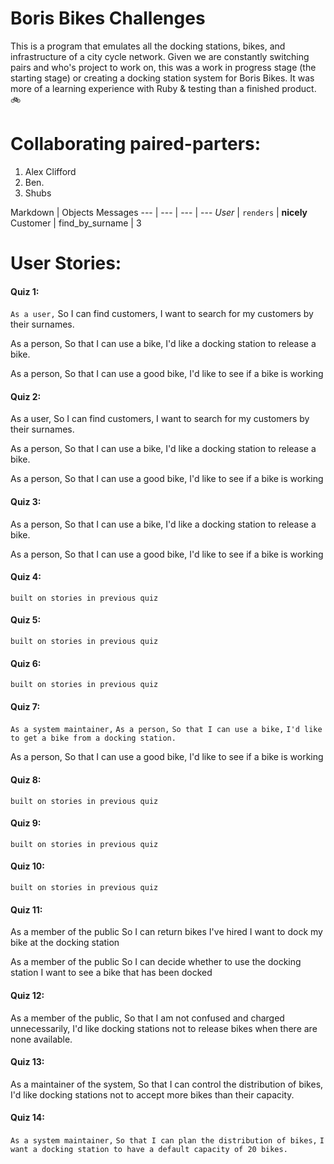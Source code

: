 # Boris Bikes Challenges

This is a program that emulates all the docking stations, bikes, and infrastructure of a city cycle network. Given we are constantly switching pairs and who's project to work on, this was a work in progress stage (the starting stage) or creating a docking station system for Boris Bikes. It was more of a learning experience with Ruby & testing than a finished product. 🚲

Collaborating paired-parters:
============================
1. Alex Clifford
2. Ben.
3. Shubs

Markdown | Objects	Messages
--- | --- | --- | ---
*User* | `renders` | **nicely**
Customer | find_by_surname | 3

	
	

User Stories:
============
 #### Quiz 1:
 ```As a user,```
So I can find customers,
I want to search for my customers by their surnames.

As a person,
So that I can use a bike,
I'd like a docking station to release a bike.

As a person,
So that I can use a good bike,
I'd like to see if a bike is working
 
 #### Quiz 2:
 As a user,
So I can find customers,
I want to search for my customers by their surnames.

As a person,
So that I can use a bike,
I'd like a docking station to release a bike.

As a person,
So that I can use a good bike,
I'd like to see if a bike is working
 
 #### Quiz 3:
 As a person,
So that I can use a bike,
I'd like a docking station to release a bike.

As a person,
So that I can use a good bike,
I'd like to see if a bike is working
 
 #### Quiz 4:
 ```built on stories in previous quiz``` 
 #### Quiz 5:
  ```built on stories in previous quiz``` 
 #### Quiz 6:
  ```built on stories in previous quiz``` 
 #### Quiz 7:
 ```As a system maintainer,```
 ```As a person,```
```So that I can use a bike,```
```I'd like to get a bike from a docking station.```

As a person,
So that I can use a good bike,
I'd like to see if a bike is working

 #### Quiz 8:
  ```built on stories in previous quiz``` 
 #### Quiz 9:
  ```built on stories in previous quiz``` 
 #### Quiz 10:
  ```built on stories in previous quiz``` 
 #### Quiz 11:
 As a member of the public
So I can return bikes I've hired
I want to dock my bike at the docking station

As a member of the public
So I can decide whether to use the docking station
I want to see a bike that has been docked
 
 #### Quiz 12:
 As a member of the public,
So that I am not confused and charged unnecessarily,
I'd like docking stations not to release bikes when there are none available.
 
 #### Quiz 13:
 As a maintainer of the system,
So that I can control the distribution of bikes,
I'd like docking stations not to accept more bikes than their capacity.
 
 #### Quiz 14: 
 ```As a system maintainer,```
```So that I can plan the distribution of bikes,```
```I want a docking station to have a default capacity of 20 bikes.```
